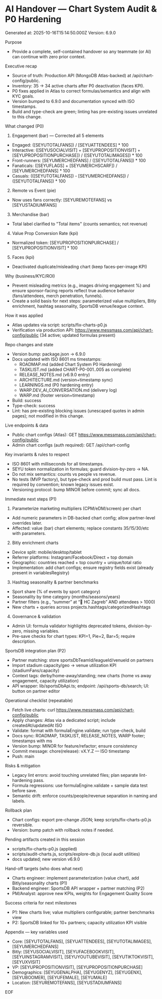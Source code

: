 # AI Handover — Chart System Audit & P0 Hardening

Generated at: 2025-10-16T15:14:50.000Z
Version: 6.9.0

Purpose
- Provide a complete, self-contained handover so any teammate (or AI) can continue with zero prior context.

Executive recap
- Source of truth: Production API (MongoDB Atlas-backed) at /api/chart-config/public.
- Inventory: 35 → 34 active charts after P0 deactivation (faces KPI).
- P0 fixes applied in Atlas to correct formulas/semantics and align with KYC goals.
- Version bumped to 6.9.0 and documentation synced with ISO timestamps.
- Build and type-check are green; linting has pre-existing issues unrelated to this change.

What changed (P0)
1) Engagement (bar) — Corrected all 5 elements
- Engaged: ([SEYUTOTALFANS]) / [SEYUATTENDEES] * 100
- Interactive: ([SEYUSOCIALVISIT] + [SEYUPROPOSITIONVISIT] + [SEYUPROPOSITIONPURCHASE]) / ([SEYUTOTALIMAGES]) * 100
- Front-runners: [SEYUMERCHEDFANS] / ([SEYUTOTALFANS]) * 100
- Fanaticals: ([SEYUFLAGS] + [SEYUMERCHSCARF]) / [SEYUMERCHEDFANS] * 100
- Casuals: (([SEYUTOTALFANS]) - [SEYUMERCHEDFANS]) / ([SEYUTOTALFANS]) * 100

2) Remote vs Event (pie)
- Now uses fans correctly: [SEYUREMOTEFANS] vs [SEYUSTADIUMFANS]

3) Merchandise (bar)
- Total label clarified to "Total items" (counts semantics; not revenue)

4) Value Prop Conversion Rate (kpi)
- Normalized token: [SEYUPROPOSITIONPURCHASE] / [SEYUPROPOSITIONVISIT] * 100

5) Faces (kpi)
- Deactivated duplicate/misleading chart (keep faces-per-image KPI)

Why (business/KYC/ROI)
- Prevent misleading metrics (e.g., images driving engagement %) and ensure sponsor-facing reports reflect true audience behavior (fans/attendees, merch penetration, funnels).
- Create a solid basis for next steps: parameterized value multipliers, Bitly enrichment, hashtag seasonality, SportsDB venue/league context.

How it was applied
- Atlas updates via script: scripts/fix-charts-p0.js
- Verification via production API: https://www.messmass.com/api/chart-config/public (34 active; updated formulas present)

Repo changes and state
- Version bump: package.json → 6.9.0
- Docs updated with ISO 8601 ms timestamps:
  - ROADMAP.md (added Chart System P0 Hardening)
  - TASKLIST.md (added CHART-P0-001..005 as complete)
  - RELEASE_NOTES.md (v6.9.0 entry)
  - ARCHITECTURE.md (version+timestamp sync)
  - LEARNINGS.md (P0 hardening entry)
  - WARP.DEV_AI_CONVERSATION.md (delivery log)
  - WARP.md (footer version+timestamp)
- Build: success
- Type-check: success
- Lint: has pre-existing blocking issues (unescaped quotes in admin pages); not modified in this change.

Live endpoints & data
- Public chart configs (Atlas): GET https://www.messmass.com/api/chart-config/public
- Admin chart configs (auth required): GET /api/chart-config

Key invariants & rules to respect
- ISO 8601 with milliseconds for all timestamps.
- SEYU token normalization in formulas; guard division-by-zero → NA.
- Do not mix semantics: counts vs people vs revenue.
- No tests (MVP factory), but type-check and prod build must pass. Lint is required by convention; known legacy issues exist.
- Versioning protocol: bump MINOR before commit; sync all docs.

Immediate next steps (P1)
1) Parameterize marketing multipliers (CPM/eDM/screen) per chart
- Add numeric parameters in DB-backed chart config; allow partner-level overrides later.
- Affected: value (bar) chart elements; replace constants 35/15/30/etc with parameters.

2) Bitly enrichment charts
- Device split: mobile/desktop/tablet
- Referrer platforms: Instagram/Facebook/Direct + top domain
- Geographic: countries reached + top country + unique/total ratio
- Implementation: add chart configs; ensure registry fields exist (already present in variablesRegistry)

3) Hashtag seasonality & partner benchmarks
- Sport share (% of events by sport category)
- Seasonality by time category (months/seasons/years)
- Partner filters (e.g., “summer” at “🤾 HC Zagreb” AND attendees > 1000)
- New charts + queries across projects.hashtags/categorizedHashtags

4) Governance & validation
- Admin UI: formula validator highlights deprecated tokens, division-by-zero, missing variables.
- Pre-save checks for chart types: KPI=1, Pie=2, Bar=5; require description.

SportsDB integration plan (P2)
- Partner matching: store sportsDbTeamId/leagueId/venueId on partners
- Import stadium capacity/geo → venue utilization KPI (stadiumFans/capacity)
- Context tags: derby/home-away/standing; new charts (home vs away engagement, capacity utilization)
- API wrapper: lib/sportsDbApi.ts; endpoint: /api/sports-db/search; UI: button on partner editor

Operational checklist (repeatable)
- Fetch live charts: curl https://www.messmass.com/api/chart-config/public
- Apply changes: Atlas via a dedicated script; include createdAt/updatedAt ISO
- Validate: format with formulaEngine.validate; run type-check, build
- Docs sync: ROADMAP, TASKLIST, RELEASE_NOTES, WARP footer; timestamps with ms
- Version bump: MINOR for feature/refactor; ensure consistency
- Commit message: chore(release): vX.Y.Z <short scope> — ISO timestamp
- Push: main

Risks & mitigation
- Legacy lint errors: avoid touching unrelated files; plan separate lint-hardening pass.
- Formula regressions: use formulaEngine.validate + sample data test before save.
- Semantic drift: enforce counts/people/revenue separation in naming and labels.

Rollback plan
- Chart configs: export pre-change JSON; keep scripts/fix-charts-p0.js reversible.
- Version: bump patch with rollback notes if needed.

Pending artifacts created in this session
- scripts/fix-charts-p0.js (applied)
- scripts/audit-charts.js, scripts/explore-db.js (local audit utilities)
- docs updated; new version v6.9.0

Hand-off targets (who does what next)
- Charts engineer: implement parameterization (value chart), add Bitly/seasonality charts (P1)
- Backend engineer: SportsDB API wrapper + partner matching (P2)
- PM/Analyst: approve new KPIs, weights for Engagement Quality Score

Success criteria for next milestones
- P1: New charts live; value multipliers configurable; partner benchmarks view
- P2: SportsDB linked for 10+ partners; capacity utilization KPI visible

Appendix — key variables used
- Core: [SEYUTOTALFANS], [SEYUATTENDEES], [SEYUTOTALIMAGES], [SEYUMERCHEDFANS]
- Bitly: [SEYUSOCIALVISIT], [SEYUFACEBOOKVISIT], [SEYUINSTAGRAMVISIT], [SEYUYOUTUBEVISIT], [SEYUTIKTOKVISIT], [SEYUXVISIT]
- VP: [SEYUPROPOSITIONVISIT], [SEYUPROPOSITIONPURCHASE]
- Demographics: [SEYUGENALPHA], [SEYUGENYZ], [SEYUGENX], [SEYUBOOMER], [SEYUFEMALE], [SEYUMALE]
- Location: [SEYUREMOTEFANS], [SEYUSTADIUMFANS]

EOF
